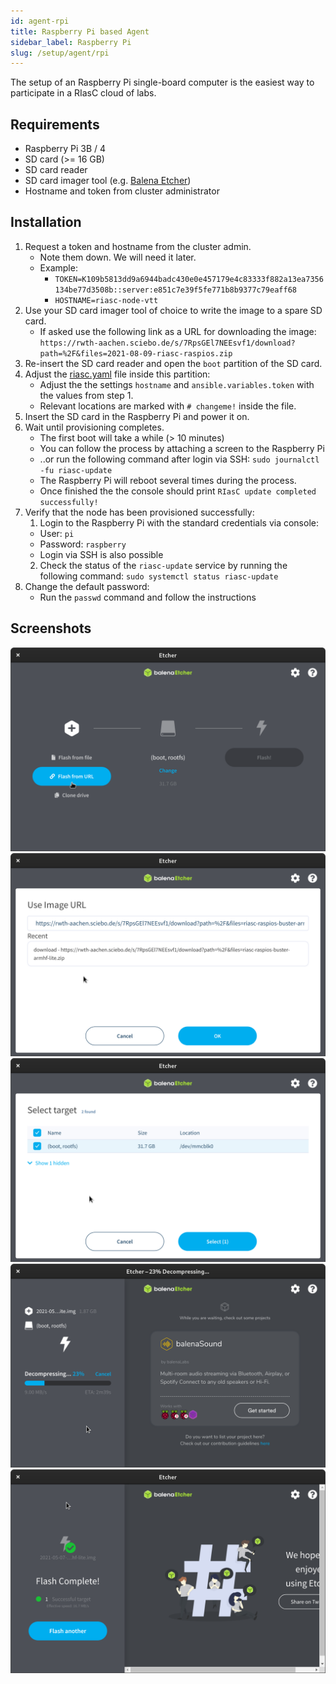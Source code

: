 ```yaml
---
id: agent-rpi
title: Raspberry Pi based Agent
sidebar_label: Raspberry Pi
slug: /setup/agent/rpi
---
```


The setup of an Raspberry Pi single-board computer is the easiest way to participate in a RIasC cloud of labs.

## Requirements

- Raspberry Pi 3B / 4
- SD card (>= 16 GB)
- SD card reader
- SD card imager tool (e.g. [Balena Etcher](https://www.balena.io/etcher/))
- Hostname and token from cluster administrator

## Installation

1. Request a token and hostname from the cluster admin.
   - Note them down. We will need it later.
   - Example:
     - `TOKEN=K109b5813dd9a6944badc430e0e457179e4c83333f882a13ea7356134be77d3508b::server:e851c7e39f5fe771b8b9377c79eaff68`
     - `HOSTNAME=riasc-node-vtt`
2. Use your SD card imager tool of choice  to write the image to a spare SD card.
   - If asked use the following link as a URL for downloading the image: `https://rwth-aachen.sciebo.de/s/7RpsGEl7NEEsvf1/download?path=%2F&files=2021-08-09-riasc-raspios.zip`
3. Re-insert the SD card reader and open the `boot` partition of the SD card.
4. Adjust the [riasc.yaml](config.md) file inside this partition:
   - Adjust the the settings `hostname` and `ansible.variables.token` with the values from step 1.
   - Relevant locations are marked with `# changeme!` inside the file.
5. Insert the SD card in the Raspberry Pi and power it on.
6. Wait until provisioning completes.
   - The first boot will take a while (> 10 minutes)
   - You can follow the process by attaching a screen to the Raspberry Pi
   - ..or run the following command after login via SSH: `sudo journalctl -fu riasc-update`   
   - The Raspberry Pi will reboot several times during the process.
   - Once finished the the console should print `RIasC update completed successfully!`
7. Verify that the node has been provisioned successfully:
   1. Login to the Raspberry Pi with the standard credentials via console:
     - User: `pi`
     - Password: `raspberry`
     - Login via SSH is also possible
   2. Check the status of the `riasc-update` service by running the following command: `sudo systemctl status riasc-update`
8. Change the default password:
   - Run the `passwd` command and follow the instructions


## Screenshots

![](balena_select_url.png)
![](balena_url.png)
![](balena_select_target.png)
![](balena_flashing.png)
![](balena_finished.png)

